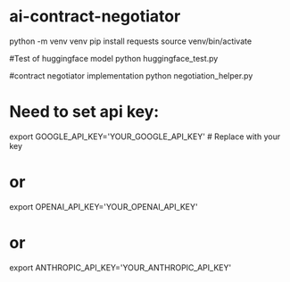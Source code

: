 # ai-contract-negotiator

python -m venv venv
pip install requests
source venv/bin/activate

#Test of huggingface model
python huggingface_test.py

#contract negotiator implementation
python negotiation_helper.py


# Need to set api key:
export GOOGLE_API_KEY='YOUR_GOOGLE_API_KEY'  # Replace with your key
# or
export OPENAI_API_KEY='YOUR_OPENAI_API_KEY'
# or
export ANTHROPIC_API_KEY='YOUR_ANTHROPIC_API_KEY'